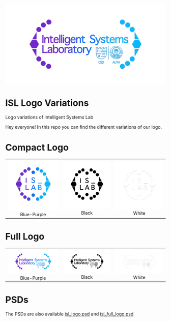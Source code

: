 ![Full Logo BluePurple](https://github.com/intelligence-csd-auth-gr/isl_logo/blob/main/isl_full_logo_blue.png?raw=true)

# ISL Logo Variations
Logo variations of Intelligent Systems Lab

Hey everyone! In this repo you can find the different variations of our logo. 

# Compact Logo
<table align="center">
    <tr>
        <td style="text-align: center"> <img src="https://github.com/intelligence-csd-auth-gr/isl_logo/blob/main/isl_logo_blue.png?raw=true" width="100%">Blue-Purple</td>
        <td style="text-align: center"> <img src="https://github.com/intelligence-csd-auth-gr/isl_logo/blob/main/isl_logo_black.png?raw=true" width="100%">Black</td>
        <td style="text-align: center"> <img src="https://github.com/intelligence-csd-auth-gr/isl_logo/blob/main/isl_logo_white.png?raw=true" width="100%">White</td>
    </tr>
</table>

# Full Logo
<table align="center">
    <tr>
        <td style="text-align: center"> <img src="https://github.com/intelligence-csd-auth-gr/isl_logo/blob/main/isl_full_logo_blue.png?raw=true" width="100%">Blue-Purple</td>
        <td style="text-align: center"> <img src="https://github.com/intelligence-csd-auth-gr/isl_logo/blob/main/isl_full_logo_black.png?raw=true" width="100%">Black</td>
        <td style="text-align: center"> <img src="https://github.com/intelligence-csd-auth-gr/isl_logo/blob/main/isl_full_logo_white.png?raw=true" width="100%">White</td>
    </tr>
</table>

# PSDs

The PSDs are also available [isl_logo.psd](https://github.com/intelligence-csd-auth-gr/isl_logo/blob/main/isl_logo.psd) and [isl_full_logo.psd](https://github.com/intelligence-csd-auth-gr/isl_logo/blob/main/isl_full_logo.psd)
